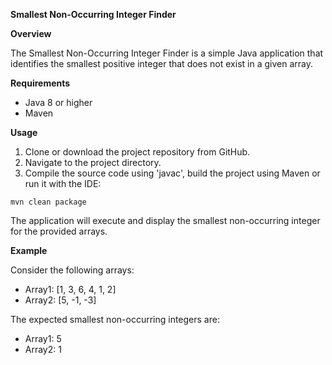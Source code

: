 **Smallest Non-Occurring Integer Finder**

**Overview**

The Smallest Non-Occurring Integer Finder is a simple Java application that identifies the smallest positive integer that does not exist in a given array.

**Requirements**
* Java 8 or higher
* Maven

**Usage**
1. Clone or download the project repository from GitHub.
2. Navigate to the project directory.
3. Compile the source code using 'javac', build the project using Maven or run it with the IDE:

`mvn clean package
`

The application will execute and display the smallest non-occurring integer for the provided arrays.

**Example**

Consider the following arrays:
* Array1: [1, 3, 6, 4, 1, 2]
* Array2: [5, -1, -3]

The expected smallest non-occurring integers are:
* Array1: 5
* Array2: 1

